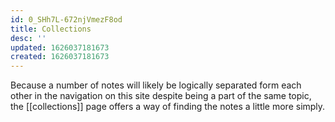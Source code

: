 ```yaml
---
id: 0_SHh7L-672njVmezF8od
title: Collections
desc: ''
updated: 1626037181673
created: 1626037181673
---
```


Because a number of notes will likely be logically separated form each other in the navigation on this site despite being a part of the same topic, the [[collections]] page offers a way of finding the notes a little more simply.